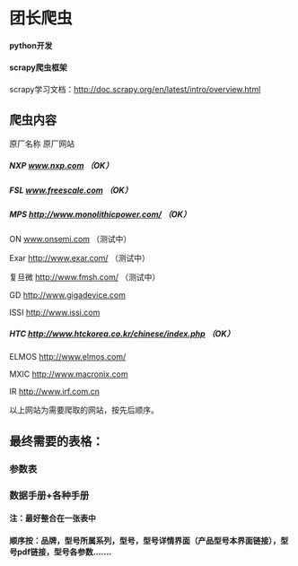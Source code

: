 # 团长爬虫

#### python开发
#### scrapy爬虫框架
scrapy学习文档：http://doc.scrapy.org/en/latest/intro/overview.html

## 爬虫内容

原厂名称    原厂网站

##### NXP         www.nxp.com                                     （OK）

##### FSL         www.freescale.com                               （OK）

##### MPS         http://www.monolithicpower.com/                 （OK）

ON          www.onsemi.com                                   （测试中）

Exar        http://www.exar.com/                             （测试中）

复旦微      http://www.fmsh.com/                             （测试中）

GD          http://www.gigadevice.com

ISSI        http://www.issi.com

##### HTC         http://www.htckorea.co.kr/chinese/index.php     （OK）

ELMOS       http://www.elmos.com/ 

MXIC        http://www.macronix.com

IR          http://www.irf.com.cn

以上网站为需要爬取的网站，按先后顺序。

## 最终需要的表格：

### 参数表
### 数据手册+各种手册

#### 注：最好整合在一张表中
#### 顺序按：品牌，型号所属系列，型号，型号详情界面（产品型号本界面链接），型号pdf链接，型号各参数…….